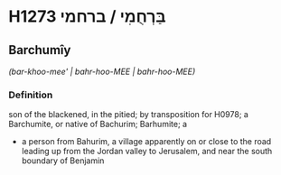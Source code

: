 # H1273 בַּרְחֻמִי / ברחמי

## Barchumîy

_(bar-khoo-mee' | bahr-hoo-MEE | bahr-hoo-MEE)_

### Definition

son of the blackened, in the pitied; by transposition for H0978; a Barchumite, or native of Bachurim; Barhumite; a

- a person from Bahurim, a village apparently on or close to the road leading up from the Jordan valley to Jerusalem, and near the south boundary of Benjamin
